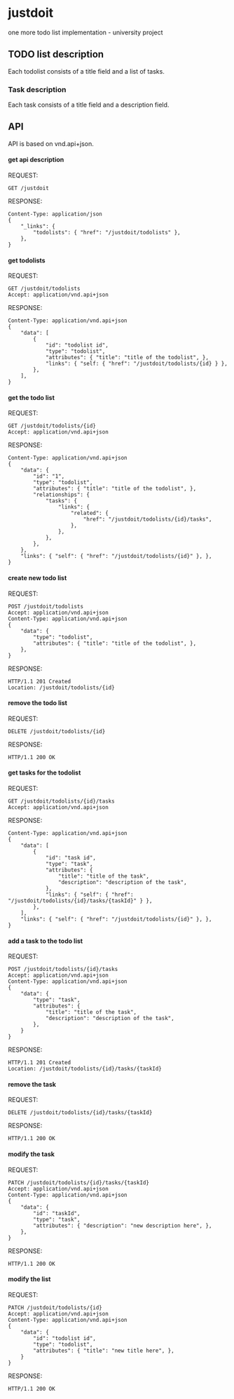 # justdoit
one more todo list implementation - university project

## TODO list description
Each todolist consists of a title field and a list of tasks.

### Task description
Each task consists of a title field and a description field.

## API
API is based on vnd.api+json.
#### get api description
REQUEST:
```
GET /justdoit
```
RESPONSE:
```
Content-Type: application/json
{
	"_links": {
		"todolists": { "href": "/justdoit/todolists" },
	},
}
```
#### get todolists
REQUEST:
```
GET /justdoit/todolists
Accept: application/vnd.api+json
```
RESPONSE:
```
Content-Type: application/vnd.api+json
{
	"data": [
		{
			"id": "todolist id",
			"type": "todolist",
			"attributes": { "title": "title of the todolist", },
			"links": { "self: { "href": "/justdoit/todolists/{id} } },
		},
	],
}
```
#### get the todo list
REQUEST:
```
GET /justdoit/todolists/{id}
Accept: application/vnd.api+json
```
RESPONSE:
```
Content-Type: application/vnd.api+json
{
	"data": {
		"id": "1",
		"type": "todolist",
		"attributes": { "title": "title of the todolist", },
		"relationships": {
			"tasks": {
				"links": {
					"related": {
						"href": "/justdoit/todolists/{id}/tasks",
					},
				},
			},
		},
	},
	"links": { "self": { "href": "/justdoit/todolists/{id}" }, },
}
```
#### create new todo list
REQUEST:
```
POST /justdoit/todolists
Accept: application/vnd.api+json
Content-Type: application/vnd.api+json
{
	"data": {
		"type": "todolist",
		"attributes": { "title": "title of the todolist", },
	},
}
```
RESPONSE:
```
HTTP/1.1 201 Created
Location: /justdoit/todolists/{id}
```
#### remove the todo list
REQUEST:
```
DELETE /justdoit/todolists/{id}
```
RESPONSE:
```
HTTP/1.1 200 OK
```
#### get tasks for the todolist
REQUEST:
```
GET /justdoit/todolists/{id}/tasks
Accept: application/vnd.api+json
```
RESPONSE:
```
Content-Type: application/vnd.api+json
{
	"data": [
		{
			"id": "task id",
			"type": "task",
			"attributes": {
				"title": "title of the task",
				"description": "description of the task",
			},
			"links": { "self": { "href": "/justdoit/todolists/{id}/tasks/{taskId}" } },
		},
	],
	"links": { "self": { "href": "/justdoit/todolists/{id}" }, },
}
```
#### add a task to the todo list
REQUEST:
```
POST /justdoit/todolists/{id}/tasks
Accept: application/vnd.api+json
Content-Type: application/vnd.api+json
{
	"data": {
		"type": "task",
		"attributes": {
			"title": "title of the task",
			"description": "description of the task",
		},
	}
}
```
RESPONSE:
```
HTTP/1.1 201 Created
Location: /justdoit/todolists/{id}/tasks/{taskId}
```
#### remove the task
REQUEST:
```
DELETE /justdoit/todolists/{id}/tasks/{taskId}
```
RESPONSE:
```
HTTP/1.1 200 OK
```
#### modify the task
REQUEST:
```
PATCH /justdoit/todolists/{id}/tasks/{taskId}
Accept: application/vnd.api+json
Content-Type: application/vnd.api+json
{
	"data": {
		"id": "taskId",
		"type": "task",
		"attributes": { "description": "new description here", },
	},
}
```
RESPONSE:
```
HTTP/1.1 200 OK
```
#### modify the list
REQUEST:
```
PATCH /justdoit/todolists/{id}
Accept: application/vnd.api+json
Content-Type: application/vnd.api+json
{
	"data": {
		"id": "todolist id",
		"type": "todolist",
		"attributes": { "title": "new title here", },
	}
}
```
RESPONSE:
```
HTTP/1.1 200 OK
```
